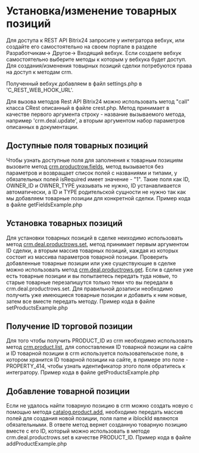 # Установка/изменение товарных позиций

Для доступа к REST API Bitrix24 запросите у интегратора вебхук, или создайте его самостоятельно на своем портале в разделе Разработчикам-> Другое-> Входящий вебхук. Если создаете вебхук самостоятельно выберите методы к которым у вебхука будет доступ. Для создания/изменения товырных позиций сделки потребуются права на доступ к методам crm.

Полученный вебхук добавляем в файл settings.php в 'C_REST_WEB_HOOK_URL'.

Для вызова методов Rest API Bitrix24 можно использовать метод "call" класса CRest описанный в файле crest.php. Метод принимает в качестве первого аргумента строку - название вызываемого метода, например 'crm.deal.update', а вторым аргументом набор параметров описанных в документации.

## Доступные поля товарных позиций

Чтобы узнать доступные поля для заполнения к товарным позициям вызовите метод [crm.productrow.fields](https://dev.1c-bitrix.ru/rest_help/crm/productrow_old/crm_productrow_fields.php), метод вызывается без параметров и возвращает список полей с названиями и типами, у обязательных полей  isRequired имеет значение - "1". Такие поля как ID, OWNER_ID и OWNER_TYPE указывать не нужно, ID устанавливается автоматически, а ID и TYPE родительской сущности не нужно так как мы добавляем товарные позиции для конкретной сделки.
Пример кода в файле getFieldsExample.php

## Установка товарных позиций

Для установки товарных позиций в сделке неиходимо использовать метод [crm.deal.productrows.set](https://dev.1c-bitrix.ru/rest_help/crm/cdeals/crm_deal_productrows_set.php), метод принимает первым аргументом ID сделки, а вторым массив товарных позиций, каждая из которых состоит из массива параметров товарной позиции. Проверить добавленные товарные позиции или уже существующие в сделке  можно использовать метод [crm.deal.productrows.get](https://dev.1c-bitrix.ru/rest_help/crm/cdeals/crm_deal_productrows_get.php). Если в сделке уже есть товарные позиции и вы попытаетесь передать туда новые, то старые товарные перезапишутся только теми что вы передали в crm.deal.productrows.set. Для правильной дозаписи необходимо получить уже имеющиеся товарные позиции и добавить к ним новые, затем все вместе передать методу.
Пример кода в файле setProductsExample.php

## Получение ID торговой позиции
Для того чтобы получить PRODUCT_ID из crm необходимо использовать метод [crm.product.list](https://dev.1c-bitrix.ru/rest_help/catalog/product/catalog_product_list.php), для сопоставления ID товарной позиции на сайте и ID товарной позиции в crm используется пользовательское поле, в котором хранится ID товарной позиции на сайте, в примере это поле - PROPERTY_414, чтобы узнать идентификатор этого поля обратитесь к интегратору.
Пример кода в файле getProductsExample.php

## Добавление товарной позиции
Если не удалось найти товарную позицию в crm можно создать новую с помощью метода [catalog.product.add](https://dev.1c-bitrix.ru/rest_help/catalog/product/catalog_product_add.php), необходимо передать массив полей для создания новой позиции, поля name и iblockId являются обязательными.
В ответе метод вернет созданную товарную позицию вместе с его ID, который можно использовать в методе crm.deal.productrows.set в качестве PRODUCT_ID.
Пример кода в файле addProductExample.php
